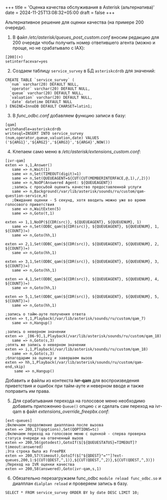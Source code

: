 +++
title = 'Оценка качества обслуживания в Asterisk (альтернатива)'
date = 2024-11-25T13:08:32+05:00
draft = false
+++

Альтернативное решение для оценки качества (на примере 200 очереди).

1. В файл */etc/asterisk/queues_post_custom.conf* вносим редакцию для 200 очереди чтобы получить номер ответившего агента (можно и проще, но не срабатывало с IAX):
```
[200](+)
setinterfacevar=yes
```
2. Создаем таблицу `service_survey` в БД `asteriskcdrdb` для значений:
```
CREATE TABLE `service_survey` (
  `num` varchar(20) DEFAULT NULL,
  `operator` varchar(20) DEFAULT NULL,
  `queue` varchar(20) DEFAULT NULL,
  `valuation` varchar(20) DEFAULT NULL,
  `date` datetime DEFAULT NULL
) ENGINE=InnoDB DEFAULT CHARSET=latin1;
```

3. В *func_odbc.conf* добавляем функцию записи в базу:

```
[qam]
writehandle=asteriskcdrdb
writesql=INSERT INTO service_survey (num,operator,queue,valuation,date) VALUES ('${ARG1}','${ARG2}','${ARG3}','${ARG4}',NOW())
```

4. Клепаем само меню в */etc/asterisk/extensions_custom.conf*:
```
[ivr-qam]
exten => s,1,Answer()
   same => n,Wait(1)
   same => n,Set(TIMEOUT(digit)=1)
   same => n,Set(QUEUEAGENT=${CUT(CUT(MEMBERINTERFACE,@,1),/,2)})
   same => n,NoOP(Answered Agent: ${QUEUEAGENT})
   ;запись с просьбой оценить качество предоставленной услуги
   same => n,Background(/var/lib/asterisk/sounds/ru/custom/qam-question-service,m)
   ;Ожидание оценки - 5 секунд, хотя вводить можно уже во время голосового приветствия
   same => n,WaitExten(5)
   same => n,Goto(t,1)

exten => 1,1,NoOP(${CDR(src)}, ${QUEUEAGENT}, ${QUEUENUM}, 1)
   same => n,Set(ODBC_qam(${CDR(src)}, ${QUEUEAGENT}, ${QUEUENUM}, 1, ${COUNT})=)
   same => n,Goto(hh,1)

exten => 2,1,Set(ODBC_qam(${CDR(src)}, ${QUEUEAGENT}, ${QUEUENUM}, 2, ${COUNT})=)
   same => n,Goto(hh,1)

exten => 3,1,Set(ODBC_qam(${CDR(src)}, ${QUEUEAGENT}, ${QUEUENUM}, 3, ${COUNT})=)
   same => n,Goto(hh,1)

exten => 4,1,Set(ODBC_qam(${CDR(src)}, ${QUEUEAGENT}, ${QUEUENUM}, 4, ${COUNT})=)
   same => n,Goto(hh,1)

exten => 5,1,Set(ODBC_qam(${CDR(src)}, ${QUEUEAGENT}, ${QUEUENUM}, 5, ${COUNT})=)
   same => n,Goto(hh,1)

;запись о тайм-ауте получения ответа
exten => t,1,Playback(/var/lib/asterisk/sounds/ru/custom/qam_7)
   same => n,Hangup()

;запись о неверном значении
exten => _[06-9],1,Playback(/var/lib/asterisk/sounds/ru/custom/qam_18)
   same => n,Goto(s,3)
;опять же запись о неверном значении
exten => i,1,Playback(/var/lib/asterisk/sounds/ru/custom/qam_18)
   same => n,Goto(s,3)
;благодарим за оценку и завершаем вызов
exten => hh,1,Playback(/var/lib/asterisk/sounds/ru/custom/qam-end,skip)
    same => n,Hangup()
```
Добавить и файлы из контекста **ivr-qam** для воспроизведения приветствия и ошибок при тайм-ауте и неверном вводе и также поправить им права.

5. Для срабатывания перехода на голосовое меню необходимо добавить приложению `Queue()` опцию `c` и сделать сам переход на ivr-qam в файл *extensions_override_freepbx.conf*:
```
[ext-queues]
;Включаем продолжение диалплана после вызова
exten => 200,17(qoptions),Set(QOPTIONS=tc)
;Включаем переход на голосовое меню с оценкой - сперва проверка статуса очереди на отвеченный вызов
exten => 200,56(gotodest),GotoIf($[${QUEUESTATUS}=TIMEOUT]?timeout:answered)
;Эта строка была из FreePBX
exten => 200,57(timeout),GotoIf($["${QDEST}"=""]?ext-queues,200,1:${CUT(QDEST,^,1)},${CUT(QDEST,^,2)},${CUT(QDEST,^,3)})
;Переход на IVR оценки качества
exten => 200,58(answered),Goto(ivr-qam,s,1)
```

6. Обязательно перезагружаем func_odbc `module reload func_odbc.so` и диалплан `dialplan reload` и проверяем запись в базу.
```
SELECT * FROM service_survey ORDER BY by date DESC LIMIT 10;
```